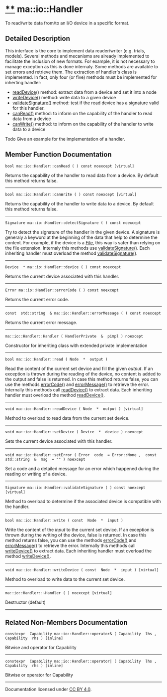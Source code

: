[**](https://github.com/openma/openma-doc/edit/api/nightly/c++/classma_1_1io_1_1_handler.md "Improve this documentation")
ma::io::Handler
===============

To read/write data from/to an I/O device in a specific format.

Detailed Description
--------------------

This interface is the core to implement data reader/writer (e.g. trials, models). Several methods and mecanisms are already implemented to facilitate the inclusion of new formats. For example, it is not necessary to manage exception as this is done internaly. Some methods are available to set errors and retrieve them. The extraction of handler's class is implemented. In fact, only four (or five) methods must be implemented for inherting handler:

-   [readDevice()](#1ac9cd15b0885211499ba42c44666907ac) method: extract data from a device and set it into a node
-   [writeDevice()](#1aa604e4c01b0e437c827abbf4fea1147f) method: write data to a given device
-   [validateSignature()](#1a37f57241f601dcc9738dd33b3bd25ca2) method: test if the read device has a signature valid for this handler.
-   [canRead()](#1ad95d7cd526fee3adc981d30a400b0946) method: to inform on the capability of the handler to read data from a device
-   [canWrite()](#1a008895dc4ee6fbf6cf2612ee280f4a23) method: to inform on the capability of the handler to write data to a device

Todo
Give an example for the implementation of a handler.

Member Function Documentation
-----------------------------

    bool ma::io::Handler::canRead ( ) const noexcept [virtual]

Returns the capability of the handler to read data from a device. By default this method returns false.

------------------------------------------------------------------------

    bool ma::io::Handler::canWrite ( ) const noexcept [virtual]

Returns the capability of the handler to write data to a device. By default this method returns false.

------------------------------------------------------------------------

    Signature ma::io::Handler::detectSignature ( ) const noexcept

Try to detect the signature of the handler in the given device. A signature is generaly a keyword at the beginning of the data that help to determine the content. For example, if the device is a [File](classma_1_1io_1_1_file.html), this way is safer than relying on the file extension. Internaly this methods use [validateSignature()](#1a37f57241f601dcc9738dd33b3bd25ca2). Each inheriting handler must overload the method [validateSignature()](#1a37f57241f601dcc9738dd33b3bd25ca2).

------------------------------------------------------------------------

    Device  * ma::io::Handler::device ( ) const noexcept

Returns the current device associated with this handler.

------------------------------------------------------------------------

    Error ma::io::Handler::errorCode ( ) const noexcept

Returns the current error code.

------------------------------------------------------------------------

    const  std::string  & ma::io::Handler::errorMessage ( ) const noexcept

Returns the current error message.

------------------------------------------------------------------------

    ma::io::Handler::Handler ( HandlerPrivate  &  pimpl ) noexcept

Constructor for inheriting class with extended private implementation

------------------------------------------------------------------------

    bool ma::io::Handler::read ( Node  *  output )

Read the content of the current set device and fill the given *output*. If an exception is thrown during the reading of the device, no content is added to the output and false is returned. In case this method returns false, you can use the methods [errorCode()](#1ab177d58175b643e9481cfb3ed43da5bb) and [errorMessage()](#1a7c7252a391e1aa99f58e8c29c13385d9) to retrieve the error. Internally this methods call [readDevice()](#1ac9cd15b0885211499ba42c44666907ac) to extract data. Each inheriting handler must overload the method [readDevice()](#1ac9cd15b0885211499ba42c44666907ac).

------------------------------------------------------------------------

    void ma::io::Handler::readDevice ( Node  *  output ) [virtual]

Method to overload to read data from the current set device.

------------------------------------------------------------------------

    void ma::io::Handler::setDevice ( Device  *  device ) noexcept

Sets the current device associated with this handler.

------------------------------------------------------------------------

    void ma::io::Handler::setError ( Error  code  = Error::None ,  const  std::string  &  msg  = "" ) noexcept

Set a code and a detailed message for an error which happened during the reading or writing of a device.

------------------------------------------------------------------------

    Signature ma::io::Handler::validateSignature ( ) const noexcept [virtual]

Method to overload to determine if the associated device is compatible with the handler.

------------------------------------------------------------------------

    bool ma::io::Handler::write ( const  Node  *  input )

Write the content of the *input* to the current set device. If an exception is thrown during the writing of the device, false is returned. In case this method returns false, you can use the methods [errorCode()](#1ab177d58175b643e9481cfb3ed43da5bb) and [errorMessage()](#1a7c7252a391e1aa99f58e8c29c13385d9) to retrieve the error. Internally this methods call [writeDevice()](#1aa604e4c01b0e437c827abbf4fea1147f) to extract data. Each inheriting handler must overload the method [writeDevice()](#1aa604e4c01b0e437c827abbf4fea1147f).

------------------------------------------------------------------------

    void ma::io::Handler::writeDevice ( const  Node  *  input ) [virtual]

Method to overload to write data to the current set device.

------------------------------------------------------------------------

    ma::io::Handler::~Handler ( ) noexcept [virtual]

Destructor (default)

------------------------------------------------------------------------

Related Non-Members Documentation
---------------------------------

    constexpr  Capability ma::io::Handler::operator& ( Capability  lhs ,  Capability  rhs ) [inline]

Bitwise and operator for Capability

------------------------------------------------------------------------

    constexpr  Capability ma::io::Handler::operator| ( Capability  lhs ,  Capability  rhs ) [inline]

Bitwise or operator for Capability

------------------------------------------------------------------------

Documentation licensed under [CC BY 4.0](https://creativecommons.org/licenses/by/4.0/).


